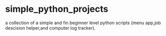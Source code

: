 # simple_python_projects
a collection of a simple and fin beginner level python scripts (menu app,job descision helper,and computer log tracker).
